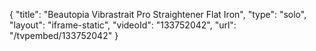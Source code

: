 {
    "title": "Beautopia Vibrastrait Pro Straightener Flat Iron",
    "type": "solo",
    "layout": "iframe-static",
    "videoId": "133752042",
    "url": "\/tvpembed\/133752042"
}